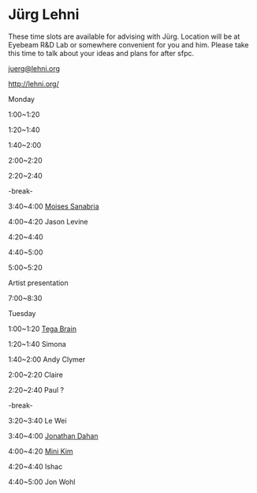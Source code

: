 # Jürg Lehni 

These time slots are available for advising with Jürg. Location will be at Eyebeam R&D Lab or somewhere convenient for you and him. Please take this time to talk about your ideas and plans for after sfpc. 

juerg@lehni.org

[](http://lehni.org/)http://lehni.org/

Monday 

1:00~1:20

1:20~1:40

1:40~2:00

2:00~2:20

2:20~2:40

-break- 

3:40~4:00 [Moises Sanabria](/ep/profile/v6pSS8EP8fM)

4:00~4:20 Jason Levine

4:20~4:40

4:40~5:00

5:00~5:20 

Artist presentation 

7:00~8:30 

Tuesday 

1:00~1:20 [Tega Brain](/ep/profile/ppZjvPL5nSC) 

1:20~1:40 Simona

1:40~2:00 Andy Clymer

2:00~2:20  Claire

2:20~2:40 Paul ? 

-break- 

3:20~3:40 Le Wei

3:40~4:00 [Jonathan Dahan](/ep/profile/uABG7ngMwBe) 

4:00~4:20 [Mini Kim](/ep/profile/C0i1FEsbqpf)

4:20~4:40 Ishac

4:40~5:00 Jon Wohl

 